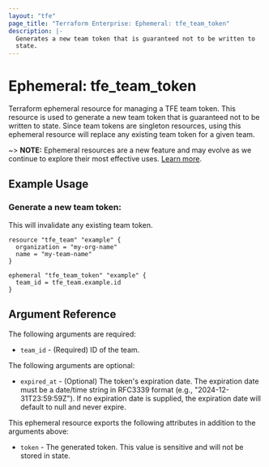 ```yaml
---
layout: "tfe"
page_title: "Terraform Enterprise: Ephemeral: tfe_team_token"
description: |-
  Generates a new team token that is guaranteed not to be written to
  state.
---
```


# Ephemeral: tfe_team_token

Terraform ephemeral resource for managing a TFE team token. This
resource is used to generate a new team token that is guaranteed not to
be written to state. Since team tokens are singleton resources, using this ephemeral resource will replace any existing team token for a given team.

~> **NOTE:** Ephemeral resources are a new feature and may evolve as we continue to explore their most effective uses. [Learn more](https://developer.hashicorp.com/terraform/language/v1.10.x/resources/ephemeral).

## Example Usage

### Generate a new team token:

This will invalidate any existing team token.

```hcl
resource "tfe_team" "example" {
  organization = "my-org-name"
  name = "my-team-name"
}

ephemeral "tfe_team_token" "example" {
  team_id = tfe_team.example.id
}
```

## Argument Reference

The following arguments are required:

* `team_id` - (Required) ID of the team.

The following arguments are optional:

* `expired_at` - (Optional) The token's expiration date. The expiration date must be a date/time string in RFC3339 
format (e.g., "2024-12-31T23:59:59Z"). If no expiration date is supplied, the expiration date will default to null and 
never expire.

This ephemeral resource exports the following attributes in addition to the arguments above:

* `token` - The generated token. This value is sensitive and will not be stored
  in state.
